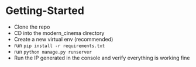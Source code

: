 # Getting-Started

- Clone the repo
- CD into the modern_cinema directory
- Create a new virtual env (recommended)
- run `pip install -r requirements.txt`
- run `python manage.py runserver`
- Run the IP generated in the console and verify everything is working fine
